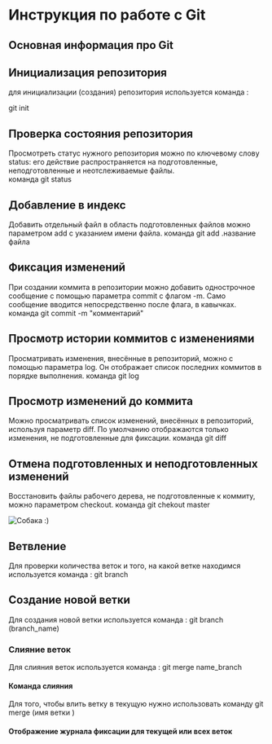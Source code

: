 # Инструкция по работе с Git
## Основная информация про Git

## Инициализация репозитория

для инициализации (создания) репозитория используется команда :

git init
## Проверка состояния репозитория

Просмотреть статус нужного репозитория можно по ключевому слову status: его действие распространяется на подготовленные, неподготовленные и неотслеживаемые файлы.  
    команда git status

## Добавление в индекс

Добавить отдельный файл в область подготовленных файлов можно параметром add с указанием имени файла.
    команда git add .название файла

## Фиксация изменений

При создании коммита в репозитории можно добавить однострочное сообщение с помощью параметра commit с флагом -m. Само сообщение вводится непосредственно после флага, в кавычках.
    команда git commit -m "комментарий"

## Просмотр истории коммитов с изменениями

Просматривать изменения, внесённые в репозиторий, можно с помощью параметра log. Он отображает список последних коммитов в порядке выполнения.
    команда git log

## Просмотр изменений до коммита
Можно просматривать список изменений, внесённых в репозиторий, используя параметр diff. По умолчанию отображаются только изменения, не подготовленные для фиксации.
    команда git diff

## Отмена подготовленных и неподготовленных изменений

Восстановить файлы рабочего дерева, не подготовленные к коммиту, можно параметром checkout.
    команда git chekout master

![Собака :)](git.jpg)

## Ветвление 
Для проверки количества веток и того, на какой ветке находимся используется команда :
    git branch
## Создание новой ветки
Для создания новой ветки используется команда :
    git branch (branch_name)

### Слияние веток 
Для слияния веток используется команда :
    git merge name_branch

#### Команда слияния 
Для того, чтобы влить ветку в текущую нужно использовать команду 
    git merge (имя ветки
    )

#### Отображение журнала фиксации для текущей или всех веток